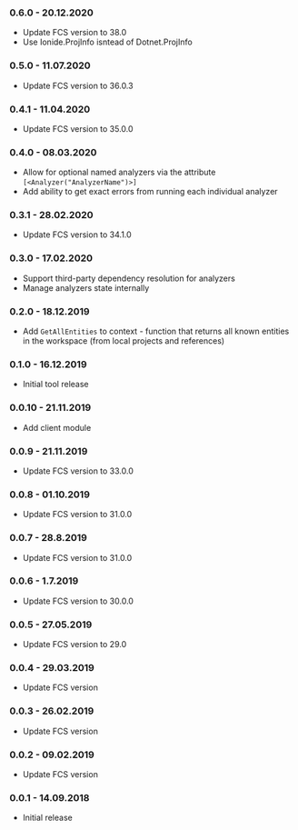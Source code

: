 ### 0.6.0 - 20.12.2020

* Update FCS version to 38.0
* Use Ionide.ProjInfo isntead of Dotnet.ProjInfo

### 0.5.0 - 11.07.2020
* Update FCS version to 36.0.3

### 0.4.1 - 11.04.2020
* Update FCS version to 35.0.0

### 0.4.0 - 08.03.2020

* Allow for optional named analyzers via the attribute `[<Analyzer("AnalyzerName")>]`
* Add ability to get exact errors from running each individual analyzer

### 0.3.1 - 28.02.2020

* Update FCS version to 34.1.0

### 0.3.0 - 17.02.2020

* Support third-party dependency resolution for analyzers
* Manage analyzers state internally

### 0.2.0 - 18.12.2019

* Add `GetAllEntities` to context - function that returns all known entities in the workspace (from local projects and references)

### 0.1.0 - 16.12.2019

* Initial tool release

### 0.0.10 - 21.11.2019

* Add client module

### 0.0.9 - 21.11.2019

* Update FCS version to 33.0.0

### 0.0.8 - 01.10.2019

* Update FCS version to 31.0.0

### 0.0.7 - 28.8.2019

* Update FCS version to 31.0.0

### 0.0.6 - 1.7.2019

* Update FCS version to 30.0.0

### 0.0.5 - 27.05.2019

* Update FCS version to 29.0

### 0.0.4 - 29.03.2019

* Update FCS version

### 0.0.3 - 26.02.2019

* Update FCS version

### 0.0.2 - 09.02.2019

* Update FCS version

### 0.0.1 - 14.09.2018

* Initial release
